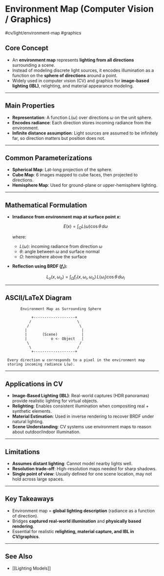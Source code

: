 # Environment Map (Computer Vision / Graphics)
 #cv/light/environment-map #graphics

## Core Concept
- An **environment map** represents **lighting from all directions** surrounding a scene.  
- Instead of modeling discrete light sources, it encodes illumination as a function on the **sphere of directions** around a point.  
- Widely used in computer vision (CV) and graphics for **image-based lighting (IBL)**, relighting, and material appearance modeling.  

---

## Main Properties
- **Representation**: A function $L(\omega)$ over directions $\omega$ on the unit sphere.  
- **Encodes radiance**: Each direction stores incoming radiance from the environment.  
- **Infinite distance assumption**: Light sources are assumed to be infinitely far, so direction matters but position does not.  

---

## Common Parameterizations
- **Spherical Map**: Lat-long projection of the sphere.  
- **Cube Map**: 6 images mapped to cube faces, then projected to directions.  
- **Hemisphere Map**: Used for ground-plane or upper-hemisphere lighting.  

---

## Mathematical Formulation
- **Irradiance from environment map at surface point $x$:**

  $$
  E(x) = \int_{\Omega} L(\omega) \cos\theta \, d\omega
  $$

  where:  
  - $L(\omega)$: incoming radiance from direction $\omega$  
  - $\theta$: angle between $\omega$ and surface normal  
  - $\Omega$: hemisphere above the surface  

- **Reflection using BRDF ($f_r$):**

  $$
  L_o(x, \omega_o) = \int_{\Omega} f_r(x, \omega_i, \omega_o) \, L(\omega_i) \cos\theta \, d\omega_i
  $$

---

## ASCII/LaTeX Diagram

```
       Environment Map as Surrounding Sphere

            +-------------------+
           /                     \
          /                       \
         |                         |
         |       (Scene)           |
         |           o <- Object   |
          \                       /
           \                     /
            +-------------------+

 Every direction ω corresponds to a pixel in the environment map
 storing incoming radiance L(ω).
```

---

## Applications in CV
- **Image-Based Lighting (IBL)**: Real-world captures (HDR panoramas) provide realistic lighting for virtual objects.  
- **Relighting**: Enables consistent illumination when compositing real + synthetic elements.  
- **Material Estimation**: Used in inverse rendering to recover BRDF under natural lighting.  
- **Scene Understanding**: CV systems use environment maps to reason about outdoor/indoor illumination.  

---

## Limitations
- **Assumes distant lighting**: Cannot model nearby lights well.  
- **Resolution trade-off**: High-resolution maps needed for sharp shadows.  
- **Single point of view**: Usually defined for one scene location, may not hold across large spaces.  

---

## Key Takeaways
- Environment map = **global lighting description** (radiance as a function of direction).  
- Bridges **captured real-world illumination** and **physically based rendering**.  
- Essential for realistic **relighting, material capture, and IBL in CV/graphics**.  

---
## See Also
- [[Lighting Models]]